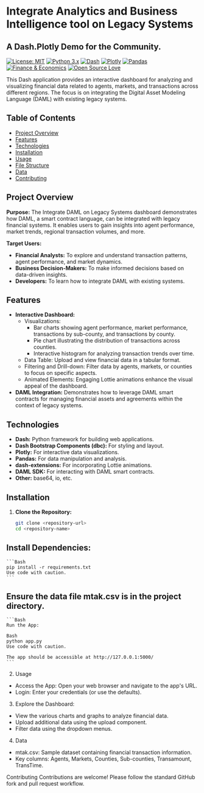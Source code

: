 # Integrate Analytics and Business Intelligence tool on Legacy Systems

## A Dash.Plotly Demo for the Community.


[![License: MIT](https://img.shields.io/badge/License-MIT-yellow.svg)](https://opensource.org/licenses/MIT)
[![Python 3.x](https://img.shields.io/badge/python-3.x-blue.svg)](https://www.python.org/)
[![Dash](https://img.shields.io/badge/Dash-v2-orange)](https://dash.plotly.com/)
[![Plotly](https://img.shields.io/badge/Plotly-4.x-blue)](https://plotly.com/python/)
[![Pandas](https://img.shields.io/badge/pandas-1.x-blue)](https://pandas.pydata.org/)
[![Finance & Economics](https://img.shields.io/badge/Topic-Finance%20%26%20Economics-green)](https://en.wikipedia.org/wiki/Finance)
[![Open Source Love](https://badges.frapsoft.com/os/v1/open-source.svg?v=103)](https://github.com/ellerbrock/open-source-badges/) 


This Dash application provides an interactive dashboard for analyzing and visualizing financial data related to agents, markets, and transactions across different regions. The focus is on integrating the Digital Asset Modeling Language (DAML) with existing legacy systems.

## Table of Contents

- [Project Overview](#project-overview)
- [Features](#features)
- [Technologies](#technologies)
- [Installation](#installation)
- [Usage](#usage)
- [File Structure](#file-structure)
- [Data](#data)
- [Contributing](#contributing)

## Project Overview

**Purpose:** The Integrate DAML on Legacy Systems dashboard demonstrates how DAML, a smart contract language, can be integrated with legacy financial systems. It enables users to gain insights into agent performance, market trends, regional transaction volumes, and more. 

**Target Users:**

- **Financial Analysts:**  To explore and understand transaction patterns, agent performance, and market dynamics.
- **Business Decision-Makers:** To make informed decisions based on data-driven insights.
- **Developers:** To learn how to integrate DAML with existing systems.

## Features

- **Interactive Dashboard:**
    - Visualizations:
        - Bar charts showing agent performance, market performance, transactions by sub-county, and transactions by county.
        - Pie chart illustrating the distribution of transactions across counties.
        - Interactive histogram for analyzing transaction trends over time.
    - Data Table: Upload and view financial data in a tabular format.
    - Filtering and Drill-down: Filter data by agents, markets, or counties to focus on specific aspects.
    - Animated Elements: Engaging Lottie animations enhance the visual appeal of the dashboard.
- **DAML Integration:** Demonstrates how to leverage DAML smart contracts for managing financial assets and agreements within the context of legacy systems.

## Technologies

- **Dash:** Python framework for building web applications.
- **Dash Bootstrap Components (dbc):** For styling and layout.
- **Plotly:** For interactive data visualizations.
- **Pandas:** For data manipulation and analysis.
- **dash-extensions:** For incorporating Lottie animations.
- **DAML SDK:** For interacting with DAML smart contracts.
- **Other:** base64, io, etc.

## Installation

1. **Clone the Repository:**
   ```bash
   git clone <repository-url>
   cd <repository-name>


## Install Dependencies:

    ```Bash
    pip install -r requirements.txt
    Use code with caution.                                       
    ```                                       

## Ensure the data file mtak.csv is in the project directory.

    ```Bash
    Run the App:
    
    Bash
    python app.py
    Use code with caution.
    
    The app should be accessible at http://127.0.0.1:5000/
    ```                                                            
  
2. Usage
 * Access the App: Open your web browser and navigate to the app's URL.
 * Login: Enter your credentials (or use the defaults).
   
3. Explore the Dashboard:
 * View the various charts and graphs to analyze financial data.
 * Upload additional data using the upload component.
 * Filter data using the dropdown menus.
   
4. Data
 * mtak.csv: Sample dataset containing financial transaction information.
 * Key columns: Agents, Markets, Counties, Sub-counties, Transamount, TransTime.

Contributing
Contributions are welcome! Please follow the standard GitHub fork and pull request workflow.

